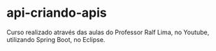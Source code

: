 # api-criando-apis
Curso realizado através das aulas do Professor Ralf Lima, no Youtube, utilizando Spring Boot, no Eclipse.
